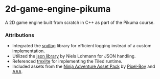 # 2d-game-engine-pikuma
A 2D game engine built from scratch in C++ as part of the Pikuma course.

### Attributions
- Integrated the [spdlog](https://github.com/gabime/spdlog) library for efficient logging instead of a custom implementation.
- Utilized the [json library](https://github.com/gabime/spdlog) by Niels Lohmann for JSON handling.
- Referenced [tmxlite](https://github.com/fallahn/tmxlite) for implementing the Tiled runtime.
- Included assets from the [Ninja Adventure Asset Pack](https://pixel-boy.itch.io/ninja-adventure-asset-pack) by [Pixel-Boy](https://twitter.com/2Pblog1) and [AAA](https://www.instagram.com/challenger.aaa).
